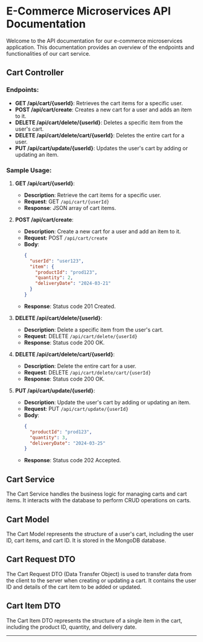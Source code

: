# E-Commerce Microservices API Documentation

Welcome to the API documentation for our e-commerce microservices application. This documentation provides an overview of the endpoints and functionalities of our cart service.

## Cart Controller

### Endpoints:

- **GET /api/cart/{userId}**: Retrieves the cart items for a specific user.
- **POST /api/cart/create**: Creates a new cart for a user and adds an item to it.
- **DELETE /api/cart/delete/{userId}**: Deletes a specific item from the user's cart.
- **DELETE /api/cart/delete/cart/{userId}**: Deletes the entire cart for a user.
- **PUT /api/cart/update/{userId}**: Updates the user's cart by adding or updating an item.

### Sample Usage:

1. **GET /api/cart/{userId}**:
    - **Description**: Retrieve the cart items for a specific user.
    - **Request**: GET `/api/cart/{userId}`
    - **Response**: JSON array of cart items.

2. **POST /api/cart/create**:
    - **Description**: Create a new cart for a user and add an item to it.
    - **Request**: POST `/api/cart/create`
    - **Body**:
      ```json
      {
        "userId": "user123",
        "item": {
          "productId": "prod123",
          "quantity": 2,
          "deliveryDate": "2024-03-21"
        }
      }
      ```
    - **Response**: Status code 201 Created.

3. **DELETE /api/cart/delete/{userId}**:
    - **Description**: Delete a specific item from the user's cart.
    - **Request**: DELETE `/api/cart/delete/{userId}`
    - **Response**: Status code 200 OK.

4. **DELETE /api/cart/delete/cart/{userId}**:
    - **Description**: Delete the entire cart for a user.
    - **Request**: DELETE `/api/cart/delete/cart/{userId}`
    - **Response**: Status code 200 OK.

5. **PUT /api/cart/update/{userId}**:
    - **Description**: Update the user's cart by adding or updating an item.
    - **Request**: PUT `/api/cart/update/{userId}`
    - **Body**:
      ```json
      {
        "productId": "prod123",
        "quantity": 3,
        "deliveryDate": "2024-03-25"
      }
      ```
    - **Response**: Status code 202 Accepted.

## Cart Service

The Cart Service handles the business logic for managing carts and cart items. It interacts with the database to perform CRUD operations on carts.

## Cart Model

The Cart Model represents the structure of a user's cart, including the user ID, cart items, and cart ID. It is stored in the MongoDB database.

## Cart Request DTO

The Cart Request DTO (Data Transfer Object) is used to transfer data from the client to the server when creating or updating a cart. It contains the user ID and details of the cart item to be added or updated.

## Cart Item DTO

The Cart Item DTO represents the structure of a single item in the cart, including the product ID, quantity, and delivery date.

---